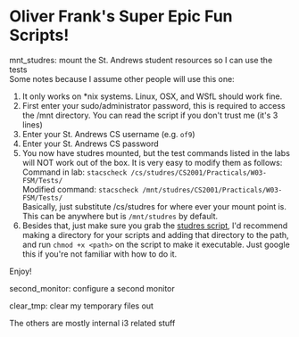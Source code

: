 # Oliver Frank's Super Epic Fun Scripts!

mnt_studres: mount the St. Andrews student resources so I can use the tests  
Some notes because I assume other people will use this one:  
1. It only works on *nix systems.  Linux, OSX, and WSfL should work fine.
2. First enter your sudo/administrator password, this is required to access the /mnt directory.  You can read the script if you don't trust me (it's 3 lines)
3. Enter your St. Andrews CS username (e.g. `of9`)
4. Enter your St. Andrews CS password
5. You now have studres mounted, but the test commands listed in the labs will NOT work out of the box.  It is very easy to modify them as follows:  
Command in lab:  `stacscheck /cs/studres/CS2001/Practicals/W03-FSM/Tests/`  
Modified command: `stacscheck /mnt/studres/CS2001/Practicals/W03-FSM/Tests/`  
Basically, just substitute /cs/studres for where ever your mount point is.  This can be anywhere but is `/mnt/studres` by default.  
6. Besides that, just make sure you grab the [studres script](https://studres.cs.st-andrews.ac.uk/Library/stacscheck/stacscheck), I'd recommend making a directory for your scripts and adding that directory to the path, and run `chmod +x <path>` on the script to make it executable.  Just google this if you're not familiar with how to do it.

Enjoy!

second_monitor: configure a second monitor

clear_tmp: clear my temporary files out


The others are mostly internal i3 related stuff

